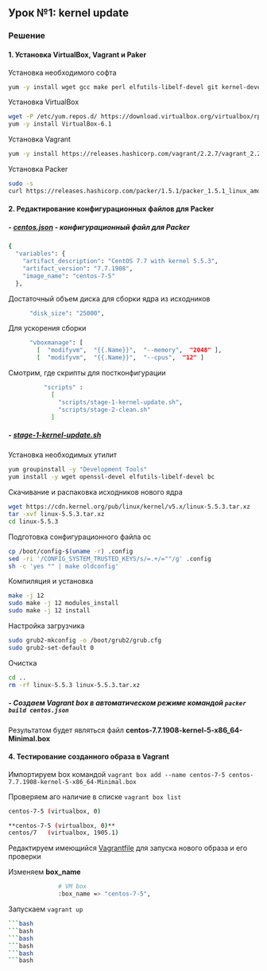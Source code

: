 ## Урок №1: kernel update
### Решение
#### 1. Установка VirtualBox, Vagrant и Paker
Установка необходимого софта
```bash
yum -y install wget gcc make perl elfutils-libelf-devel git kernel-devel
```
Установка VirtualBox
```bash
wget -P /etc/yum.repos.d/ https://download.virtualbox.org/virtualbox/rpm/el/virtualbox.repo
yum -y install VirtualBox-6.1
```
Установка Vagrant 
```bash
yum -y install https://releases.hashicorp.com/vagrant/2.2.7/vagrant_2.2.7_x86_64.rpm
```
Установка Packer
```bash
sudo -s
curl https://releases.hashicorp.com/packer/1.5.1/packer_1.5.1_linux_amd64.zip | sudo gzip -d > /usr/local/bin/packer && sudo chmod +x /usr/local/bin/packer
```
#### 2. Редактирование конфигурационных файлов для Packer
##### - [centos.json](packer/centos.json) - конфигурационный файл для Packer
```bash
{
  "variables": {
    "artifact_description": "CentOS 7.7 with kernel 5.5.3",
    "artifact_version": "7.7.1908",
    "image_name": "centos-7-5"
  },
```
Достаточный объем диска для сборки ядра из исходников
```bash
      "disk_size": "25000",
```
Для ускорения сборки
```bash
      "vboxmanage": [
        [  "modifyvm",  "{{.Name}}",  "--memory",  "2048" ],
        [  "modifyvm",  "{{.Name}}",  "--cpus",  "12" ]
```
Смотрим, где скрипты для постконфигурации
```bash
          "scripts" :
            [
              "scripts/stage-1-kernel-update.sh",
              "scripts/stage-2-clean.sh"
            ]
```
##### - [stage-1-kernel-update.sh](packer/scripts/stage-1-kernel-update.sh)
Установка необходимых утилит
```bash
yum groupinstall -y "Development Tools"
yum install -y wget openssl-devel elfutils-libelf-devel bc
```
Скачивание и распаковка исходников нового ядра
```bash
wget https://cdn.kernel.org/pub/linux/kernel/v5.x/linux-5.5.3.tar.xz
tar -xvf linux-5.5.3.tar.xz
cd linux-5.5.3
```
Подготовка сонфигурационного файла ос
```bash
cp /boot/config-$(uname -r) .config
sed -ri '/CONFIG_SYSTEM_TRUSTED_KEYS/s/=.+/=""/g' .config
sh -c 'yes "" | make oldconfig'
```
Компиляция и установка
```bash
make -j 12
sudo make -j 12 modules_install
sudo make -j 12 install
```
Настройка загрузчика
```bash
sudo grub2-mkconfig -o /boot/grub2/grub.cfg
sudo grub2-set-default 0
```
Очистка
```bash
cd ..
rm -rf linux-5.5.3 linux-5.5.3.tar.xz
```
##### - Создаем Vagrant box в автоматическом режиме командой `packer build centos.json`
Результатом будет являться файл **centos-7.7.1908-kernel-5-x86_64-Minimal.box**
#### 4. Тестирование созданного образа в Vagrant

Импортируем box командой `vagrant box add --name centos-7-5 centos-7.7.1908-kernel-5-x86_64-Minimal.box`

Проверяем аго наличие в списке `vagrant box list`
```bash
centos-7-5 (virtualbox, 0)
```
```bash
**centos-7-5 (virtualbox, 0)**
centos/7   (virtualbox, 1905.1)
```
Редактируем имеющийся [Vagrantfile](Vargantfile) для запуска нового образа и его проверки

Изменяем **box_name**
```bash
              # VM box
              :box_name => "centos-7-5",
```
Запускаем `vagrant up`
```bash
```bash
```bash
```bash
```bash
```bash
```bash

